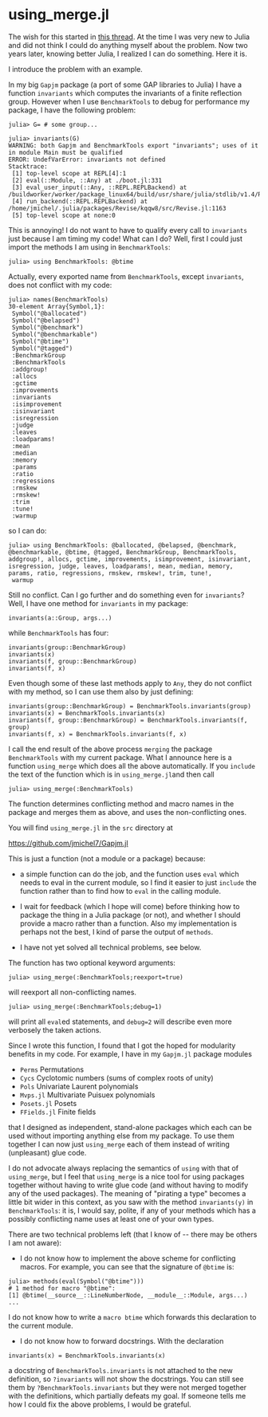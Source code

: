 # using_merge.jl
The wish for this started in
[this thread](https://discourse.julialang.org/t/function-name-conflict-adl-function-merging/10335/7).
At  the time I was very new to Julia  and did not think I could do anything
myself  about the  problem. Now  two years  later, knowing  better Julia, I
realized I can do something. Here it is.

I introduce the problem with an example.

In  my big `Gapjm` package (a port of some GAP libraries to Julia) I have a
function  `invariants` which computes the invariants of a finite reflection
group.  However when  I use  `BenchmarkTools` to  debug for  performance my
package, I have the following problem:

```
julia> G= # some group...

julia> invariants(G)
WARNING: both Gapjm and BenchmarkTools export "invariants"; uses of it in module Main must be qualified
ERROR: UndefVarError: invariants not defined
Stacktrace:
 [1] top-level scope at REPL[4]:1
 [2] eval(::Module, ::Any) at ./boot.jl:331
 [3] eval_user_input(::Any, ::REPL.REPLBackend) at /buildworker/worker/package_linux64/build/usr/share/julia/stdlib/v1.4/REPL/src/REPL.jl:86
 [4] run_backend(::REPL.REPLBackend) at /home/jmichel/.julia/packages/Revise/kqqw8/src/Revise.jl:1163
 [5] top-level scope at none:0
```

This is annoying! I do not want to have to qualify every call to `invariants`
just because I am timing my code! What can I do? Well, first I could just
import the methods I am using in `BenchmarkTools`:

```
julia> using BenchmarkTools: @btime
```
Actually,  every exported name  from `BenchmarkTools`, except `invariants`,
does not conflict with my code:

```
julia> names(BenchmarkTools)
30-element Array{Symbol,1}:
 Symbol("@ballocated")
 Symbol("@belapsed")
 Symbol("@benchmark")
 Symbol("@benchmarkable")
 Symbol("@btime")
 Symbol("@tagged")
 :BenchmarkGroup
 :BenchmarkTools
 :addgroup!
 :allocs
 :gctime
 :improvements
 :invariants
 :isimprovement
 :isinvariant
 :isregression
 :judge
 :leaves
 :loadparams!
 :mean
 :median
 :memory
 :params
 :ratio
 :regressions
 :rmskew
 :rmskew!
 :trim
 :tune!
 :warmup
```

so I can do:

```
julia> using BenchmarkTools: @ballocated, @belapsed, @benchmark, @benchmarkable, @btime, @tagged, BenchmarkGroup, BenchmarkTools, addgroup!, allocs, gctime, improvements, isimprovement, isinvariant, isregression, judge, leaves, loadparams!, mean, median, memory, params, ratio, regressions, rmskew, rmskew!, trim, tune!,
 warmup
```

Still no conflict. Can I go further and do something even for `invariants`?
Well, I have one method for `invariants` in my package:

```
invariants(a::Group, args...)
```
while `BenchmarkTools` has four:

```
invariants(group::BenchmarkGroup)
invariants(x)
invariants(f, group::BenchmarkGroup)
invariants(f, x)
```
Even though some of these last methods apply to `Any`, they do not conflict
with my method, so I can use them also by just defining:

```
invariants(group::BenchmarkGroup) = BenchmarkTools.invariants(group)
invariants(x) = BenchmarkTools.invariants(x)
invariants(f, group::BenchmarkGroup) = BenchmarkTools.invariants(f, group)
invariants(f, x) = BenchmarkTools.invariants(f, x)
```
I  call  the  end  result  of  the  above  process  `merging`  the  package
`BenchmarkTools`  with  my  current  package.  What  I  announce  here is a
function  `using_merge`  which  does  all  the  above automatically. If you
`include`  the text  of the  function which  is in `using_merge.jl`and then
call

```
julia> using_merge(:BenchmarkTools)
```

The function determines conflicting method and macro names in the package
and merges them as above, and uses the non-conflicting ones.

You will find `using_merge.jl` in the `src` directory at

https://github.com/jmichel7/Gapjm.jl

This is just a function (not a module or a package) because:

- a simple function can do the job, and the function uses `eval` which needs
  to  eval in the current module, so I find it easier to just `include` the
  function rather than to find how to `eval` in the calling module.

- I wait  for feedback  (which I  hope will  come) before  thinking how to
  package  the thing  in a  Julia package  (or not),  and whether  I should
  provide a macro rather than a function. Also my implementation is perhaps
  not the best, I kind of parse the output of `methods`.

- I have not yet solved all technical problems, see below.

The function has two optional keyword arguments:

```
julia> using_merge(:BenchmarkTools;reexport=true)
```
will reexport all non-conflicting names.

```
julia> using_merge(:BenchmarkTools;debug=1)
```

will  print all `eval`ed statements, and  `debug=2` will describe even more
verbosely the taken actions.

Since  I wrote this function,  I found that I  got the hoped for modularity
benefits in my code. For example, I have in my `Gapjm.jl` package modules

  - `Perms`      Permutations
  - `Cycs`       Cyclotomic numbers (sums of complex roots of unity)
  - `Pols`       Univariate Laurent polynomials
  - `Mvps.jl`    Multivariate Puisuex polynomials
  - `Posets.jl`  Posets
  - `FFields.jl` Finite fields

that I designed as independent, stand-alone packages which each can be used
without importing anything else from my package. To use them together I can
now  just `using_merge` each  of them instead  of writing (unpleasant) glue
code.

I  do not advocate always  replacing the semantics of  `using` with that of
`using_merge`,  but  I  feel  that  `using_merge`  is a nice tool for using
packages  together without having to write glue code (and without having to
modify  any of the used packages). The meaning of "pirating a type" becomes
a   little  bit  wider  in  this  context,  as  you  saw  with  the  method
`invariants(y)`  in `BenchmarkTools`: it is, I would say, polite, if any of
your  methods which has  a possibly conflicting  name uses at  least one of
your own types.

There  are two  technical problems  left (that  I know  of --  there may be
others I am not aware):

-  I do not know how to  implement the above scheme for conflicting macros.
For example, you can see that the signature of `@btime` is:

```
julia> methods(eval(Symbol("@btime")))
# 1 method for macro "@btime":
[1] @btime(__source__::LineNumberNode, __module__::Module, args...)
...
```

I do not know how to write a `macro btime` which forwards this declaration
to the current module.

- I do not know how to forward docstrings. With the declaration

```
invariants(x) = BenchmarkTools.invariants(x)
```
a  docstring  of  `BenchmarkTools.invariants`  is  not  attached to the new
definition,  so `?invariants` will  not show the  docstrings. You can still
see  them by `?BenchmarkTools.invariants` but they were not merged together
with  the definitions, which partially defeats my goal. If someone tells me
how I could fix the above problems, I would be grateful.
